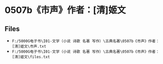 # 0507b《市声》作者：[清]姬文

## Files

- `F:/5000G电子书\I01-文学（小说 诗歌 名著 写作）\古典名著\0507b《市声》作者：[清]姬文\市声.txt`
- `F:/5000G电子书\I01-文学（小说 诗歌 名著 写作）\古典名著\0507b《市声》作者：[清]姬文\files.txt`
